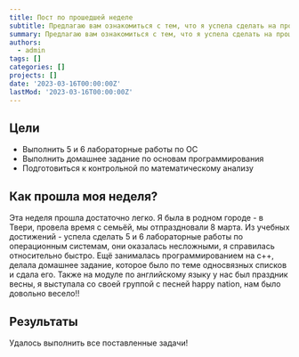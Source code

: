 ```yaml
---
title: Пост по прошедшей неделе
subtitle: Предлагаю вам ознакомиться с тем, что я успела сделать на прошлой неделе!
summary: Предлагаю вам ознакомиться с тем, что я успела сделать на прошлой неделе!
authors:
  - admin
tags: []
categories: []
projects: []
date: '2023-03-16T00:00:00Z'
lastMod: '2023-03-16T00:00:00Z'
---
```


## Цели

- Выполнить 5 и 6 лабораторные работы по ОС
- Выполнить домашнее задание по основам программирования
- Подготовиться к контрольной по математическому анализу

## Как прошла моя неделя?

Эта неделя прошла достаточно легко. Я была в родном городе - в Твери, провела время с семьёй, мы отпраздновали 8 марта. Из учебных достижений - успела сделать 5 и 6 лабораторные работы по операционным системам, они оказалась несложными, я справилась относительно быстро.  Ещё занималась программированием на с++, делала домашнее задание, которое было по теме односвязных списков и сдала его. Также на модуле по английскому языку у нас был праздник весны, я выступала со своей группой с песней happy nation, нам было довольно весело!! 

## Результаты

Удалось выполнить все поставленные задачи!
